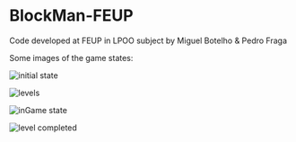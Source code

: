 # BlockMan-FEUP
Code developed at FEUP in LPOO subject
by Miguel Botelho & Pedro Fraga

Some images of the game states:


![initial state](https://raw.githubusercontent.com/pedrofraga05/BlockMan-FEUP/blob/master/readme/menu_inicial.png)


![levels](https://raw.githubusercontent.com/pedrofraga05/BlockMan-FEUP/blob/master/readme/niveis.png)


![inGame state](https://raw.githubusercontent.com/pedrofraga05/BlockMan-FEUP/blob/master/readme/Jogo.png)


![level completed](https://raw.githubusercontent.com/pedrofraga05/BlockMan-FEUP/blob/master/readme/nivel_completo.png)
